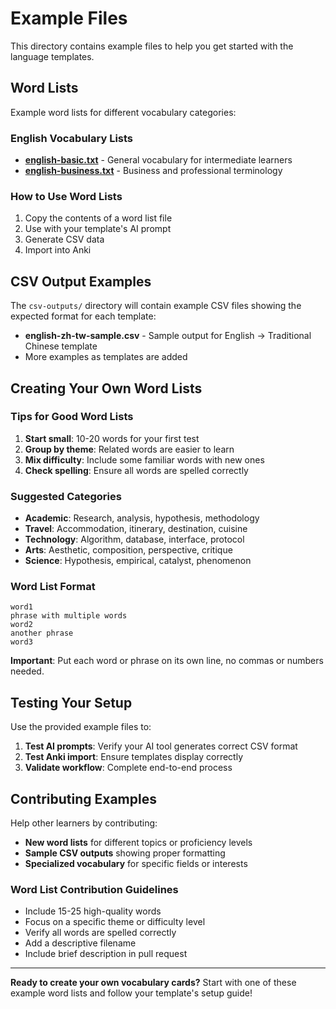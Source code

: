 # Example Files

This directory contains example files to help you get started with the language templates.

## Word Lists

Example word lists for different vocabulary categories:

### English Vocabulary Lists
- **[english-basic.txt](word-lists/english-basic.txt)** - General vocabulary for intermediate learners
- **[english-business.txt](word-lists/english-business.txt)** - Business and professional terminology

### How to Use Word Lists
1. Copy the contents of a word list file
2. Use with your template's AI prompt
3. Generate CSV data
4. Import into Anki

## CSV Output Examples

The `csv-outputs/` directory will contain example CSV files showing the expected format for each template:

- **english-zh-tw-sample.csv** - Sample output for English → Traditional Chinese template
- More examples as templates are added

## Creating Your Own Word Lists

### Tips for Good Word Lists
1. **Start small**: 10-20 words for your first test
2. **Group by theme**: Related words are easier to learn
3. **Mix difficulty**: Include some familiar words with new ones
4. **Check spelling**: Ensure all words are spelled correctly

### Suggested Categories
- **Academic**: Research, analysis, hypothesis, methodology
- **Travel**: Accommodation, itinerary, destination, cuisine
- **Technology**: Algorithm, database, interface, protocol
- **Arts**: Aesthetic, composition, perspective, critique
- **Science**: Hypothesis, empirical, catalyst, phenomenon

### Word List Format
```
word1
phrase with multiple words
word2
another phrase
word3
```

**Important**: Put each word or phrase on its own line, no commas or numbers needed.

## Testing Your Setup

Use the provided example files to:

1. **Test AI prompts**: Verify your AI tool generates correct CSV format
2. **Test Anki import**: Ensure templates display correctly
3. **Validate workflow**: Complete end-to-end process

## Contributing Examples

Help other learners by contributing:

- **New word lists** for different topics or proficiency levels
- **Sample CSV outputs** showing proper formatting
- **Specialized vocabulary** for specific fields or interests

### Word List Contribution Guidelines
- Include 15-25 high-quality words
- Focus on a specific theme or difficulty level
- Verify all words are spelled correctly
- Add a descriptive filename
- Include brief description in pull request

---

**Ready to create your own vocabulary cards?** Start with one of these example word lists and follow your template's setup guide!